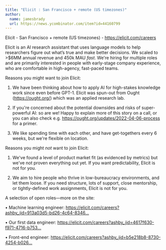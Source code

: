 ```yaml
---
title: "Elicit : San Francisco + remote (US timezones)"
author:
  name: jamesbrady
  url: https://news.ycombinator.com/item?id=44160799
---
```

Elicit - San Francisco + remote (US timezones) - <a href="https:&#x2F;&#x2F;elicit.com&#x2F;careers" rel="nofollow">https:&#x2F;&#x2F;elicit.com&#x2F;careers</a>

Elicit is an AI research assistant that uses language models to help researchers figure out what’s true and make better decisions. We scaled to &gt;$6MM annual revenue and 450k MAU *fast*. We&#x27;re hiring for multiple roles and are primarily interested in people with early-stage company experience, who are comfortable in high-agency, fast-paced teams.

Reasons you might want to join Elicit:

1. We have been thinking about how to apply AI for high-stakes knowledge work since even before GPT-1. Elicit was spun-out from Ought (<a href="https:&#x2F;&#x2F;ought.org&#x2F;" rel="nofollow">https:&#x2F;&#x2F;ought.org&#x2F;</a>) which was an applied research lab.

2. If you&#x27;re concerned about the potential downsides and risks of super-powerful AI: so are we! Happy to explain more of this story on a call, or you can also check e.g. <a href="https:&#x2F;&#x2F;ought.org&#x2F;updates&#x2F;2022-04-06-process" rel="nofollow">https:&#x2F;&#x2F;ought.org&#x2F;updates&#x2F;2022-04-06-process</a> for a primer.

3. We like spending time with each other, and have get-togethers every 6 weeks, but we&#x27;re flexible on location.

Reasons you might *not* want to join Elicit:

1. We&#x27;ve found a level of product market fit (as evidenced by metrics) but we&#x27;ve not proven everything out yet. If you want predictability, Elicit is not for you.

2. We aim to hire people who thrive in low-bureaucracy environments, and let them loose. If you need structure, lots of support, close mentorship, or tightly-defined work assignments, Elicit is not for you.

A selection of open roles—more on the site:

• Machine learning engineer: <a href="https:&#x2F;&#x2F;elicit.com&#x2F;careers?ashby_jid=913a03d5-bd26-4c64-8346-21a029f344f7" rel="nofollow">https:&#x2F;&#x2F;elicit.com&#x2F;careers?ashby_jid=913a03d5-bd26-4c64-8346...</a>

• Our first data engineer: <a href="https:&#x2F;&#x2F;elicit.com&#x2F;careers?ashby_jid=4617f630-f971-4716-b753-2915ce9c04a7" rel="nofollow">https:&#x2F;&#x2F;elicit.com&#x2F;careers?ashby_jid=4617f630-f971-4716-b753...</a>

• Front-end engineer: <a href="https:&#x2F;&#x2F;elicit.com&#x2F;careers?ashby_jid=b5e218b8-8730-4254-b026-1fe2fe02c3eb" rel="nofollow">https:&#x2F;&#x2F;elicit.com&#x2F;careers?ashby_jid=b5e218b8-8730-4254-b026...</a>
<JobApplication />
